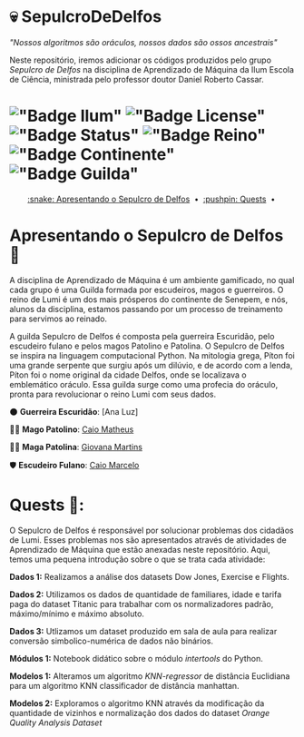 # :skull: SepulcroDeDelfos 

*"Nossos algoritmos são oráculos, nossos dados são ossos ancestrais"*

Neste repositório, iremos adicionar os códigos produzidos pelo grupo *Sepulcro de Delfos* na disciplina de Aprendizado de Máquina da Ilum Escola de Ciência, ministrada pelo professor doutor Daniel Roberto Cassar.

# !["Badge Ilum"](https://img.shields.io/badge/Ilum%20-%20purple) !["Badge License"](https://img.shields.io/badge/License%20-%20MIT%20-%20green) !["Badge Status"](https://img.shields.io/badge/Status-Em_constru%C3%A7%C3%A3o-yellow) !["Badge Reino"](https://img.shields.io/badge/Reino-Lumi-violet) !["Badge Continente"](https://img.shields.io/badge/Continente-Senepem-red) !["Badge Guilda"](https://img.shields.io/badge/Guilda-Sepulcro_de_Delfos-black)

<p align="center">
  <a href="[#Apresentando o Sepulcro de Delfos :snake:]">:snake: Apresentando o Sepulcro de Delfos</a> &nbsp;&bull;&nbsp;
  <a href="[#Quests :pushpin:]">:pushpin: Quests</a> &nbsp;&bull;&nbsp;
</p>
 

# Apresentando o Sepulcro de Delfos :snake:
A disciplina de Aprendizado de Máquina é um ambiente gamificado, no qual cada grupo é uma Guilda formada por escudeiros, magos e guerreiros. O reino de Lumi é um dos mais prósperos do continente de Senepem, e nós, alunos da disciplina, estamos passando por um processo de treinamento para servimos ao reinado.

A guilda Sepulcro de Delfos é composta pela guerreira Escuridão, pelo escudeiro fulano e pelos magos Patolino e Patolina. O Sepulcro de Delfos se inspira na linguagem computacional Python. Na mitologia grega, Píton foi uma grande serpente que surgiu após um dilúvio, e de acordo com a lenda, Píton foi o nome original da cidade Delfos, onde se localizava o emblemático oráculo. Essa guilda surge como uma profecia do oráculo, pronta para revolucionar o reino Lumi com seus dados.

:new_moon: **Guerreira Escuridão**: [Ana Luz]

:mage_man: **Mago Patolino**: [Caio Matheus](https://github.com/Caiomld)

:mage_woman: **Maga Patolina**: [Giovana Martins](https://github.com/giovana2005)

:shield: **Escudeiro Fulano**: [Caio Marcelo](https://github.com/CaioRuas24010)

# Quests :pushpin::
O Sepulcro de Delfos é responsável por solucionar problemas dos cidadãos de Lumi. Esses problemas nos são apresentados através de atividades de Aprendizado de Máquina que estão anexadas neste repositório. Aqui, temos uma pequena introdução sobre o que se trata cada atividade:

**Dados 1:** Realizamos a análise dos datasets Dow Jones, Exercise e Flights.

**Dados 2:** Utilizamos os dados de quantidade de familiares, idade e tarifa paga do dataset Titanic para trabalhar com os normalizadores padrão, máximo/mínimo e máximo absoluto.

**Dados 3:** Utlizamos um dataset produzido em sala de aula para realizar conversão simbolico-numérica de dados não binários.

**Módulos 1:** Notebook didático sobre o módulo *intertools* do Python.

**Modelos 1:** Alteramos um algoritmo *KNN-regressor* de distância Euclidiana para um algoritmo KNN classificador de distância manhattan.

**Modelos 2:** Exploramos o algoritmo KNN através da modificação da quantidade de vizinhos e normalização dos dados do dataset *Orange Quality Analysis Dataset*


